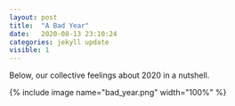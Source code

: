 ```yaml
---
layout: post
title:  "A Bad Year"
date:   2020-08-13 23:10:24
categories: jekyll update
visible: 1
---
```


Below, our collective feelings about 2020 in a nutshell.

{% include image name="bad_year.png" width="100%" %}